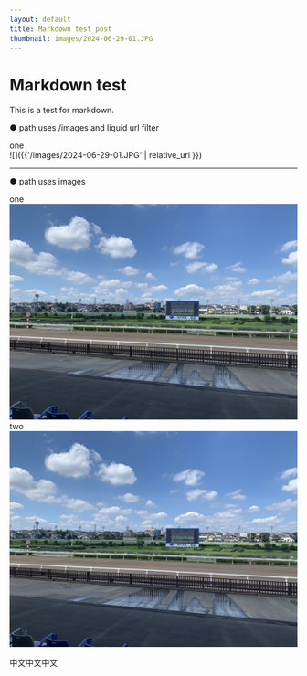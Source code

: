 ```yaml
---
layout: default
title: Markdown test post
thumbnail: images/2024-06-29-01.JPG
---
```


# Markdown test
 
This is a test for markdown.  


● path uses /images and liquid url filter

  
one   
![]({{'/images/2024-06-29-01.JPG' | relative_url }})  

-------  
  
● path uses images

one  
![](images/2024-06-29-01.JPG)  
two  
![](images/2024-06-29-01.JPG)

中文中文中文
  





